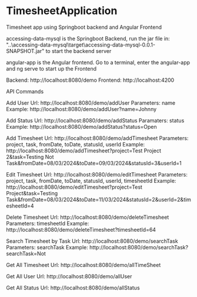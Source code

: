 # TimesheetApplication
 Timesheet app using Springboot backend and Angular Frontend

accessing-data-mysql is the Springboot Backend, run the jar file in: "..\accessing-data-mysql\target\accessing-data-mysql-0.0.1-SNAPSHOT.jar" to start the backend server

angular-app is the Angular frontend. Go to a terminal, enter the angular-app and ng serve to start up the Frontend

Backend: http://localhost:8080/demo Frontend: http://localhost:4200

API Commands

Add User Url: http://localhost:8080/demo/addUser Parameters: name Example: http://localhost:8080/demo/addUser?name=Johnny

Add Status Url: http://localhost:8080/demo/addStatus Paramaters: status Example: http://localhost:8080/demo/addStatus?status=Open

Add Timesheet Url: http://localhost:8080/demo/addTimesheet Parameters: project, task, fromDate, toDate, statusId, userId Example: http://localhost:8080/demo/addTimesheet?project=Test Project 2&task=Testing Not Task&fromDate=08/03/2024&toDate=09/03/2024&statusId=3&userId=1

Edit Timesheet Url: http://localhost:8080/demo/editTimesheet Parameters: project, task, fromDate, toDate, statusId, userId, timesheetId Example: http://localhost:8080/demo/editTimesheet?project=Test Project&task=Testing Task&fromDate=08/03/2024&toDate=11/03/2024&statusId=2&userId=2&timesheetId=4

Delete Timesheet Url: http://localhost:8080/demo/deleteTimesheet Parameters: timesheetId Example: http://localhost:8080/demo/deleteTimesheet?timesheetId=64

Search Timesheet by Task Url: http://localhost:8080/demo/searchTask Parameters: searchTask Example: http://localhost:8080/demo/searchTask?searchTask=Not

Get All Timesheet Url: http://localhost:8080/demo/allTimeSheet

Get All User Url: http://localhost:8080/demo/allUser

Get All Status Url: http://localhost:8080/demo/allStatus